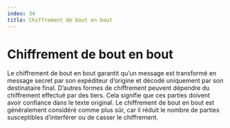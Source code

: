 ```yaml
---
index: 34
title: Chiffrement de bout en bout
---
```

# Chiffrement de bout en bout

Le chiffrement de bout en bout garantit qu’un message est transformé en message secret par son expéditeur d’origine et décodé uniquement par son destinataire final. D’autres formes de chiffrement peuvent dépendre du chiffrement effectué par des tiers. Cela signifie que ces parties doivent avoir confiance dans le texte original. Le chiffrement de bout en bout est généralement considéré comme plus sûr, car il réduit le nombre de parties susceptibles d’interférer ou de casser le chiffrement.